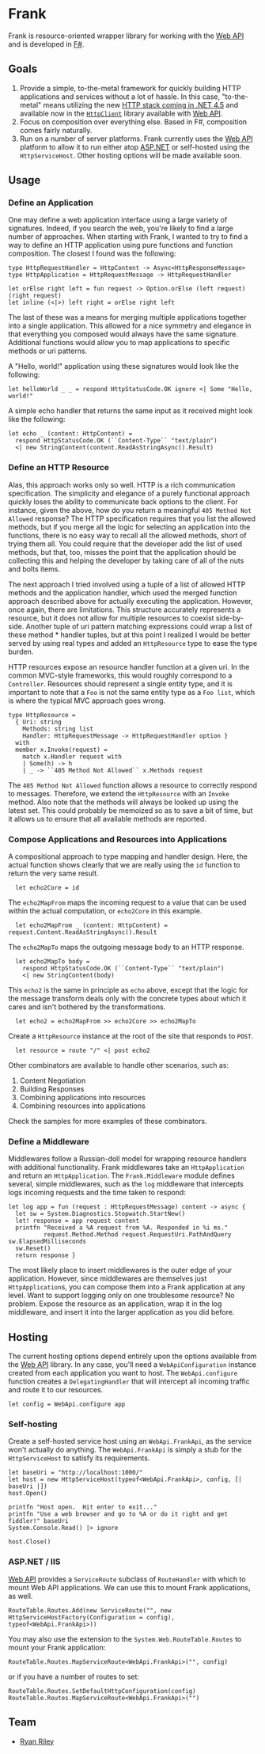 # Frank

Frank is resource-oriented wrapper library for working with the [Web API](http://wcf.codeplex.com/) and is developed in [F#](http://fsharp.net/).

## Goals

1. Provide a simple, to-the-metal framework for quickly building HTTP applications and services without a lot of hassle. In this case, "to-the-metal" means utilizing the new [HTTP stack coming in .NET 4.5](http://msdn.microsoft.com/en-us/library/hh193585.aspx) and available now in the [`HttpClient`](http://nuget.org/List/Packages/HttpClient) library available with [Web API](http://nuget.org/List/Packages/WebApi.All).
2. Focus on composition over everything else. Based in F#, composition comes fairly naturally.
3. Run on a number of server platforms. Frank currently uses the [Web API](http://wcf.codeplex.com/) platform to allow it to run either atop [ASP.NET](http://asp.net/) or self-hosted using the `HttpServiceHost`. Other hosting options will be made available soon.

## Usage

### Define an Application

One may define a web application interface using a large variety of signatures.
Indeed, if you search the web, you're likely to find a large number of approaches.
When starting with Frank, I wanted to try to find a way to define an HTTP application
using pure functions and function composition. The closest I found was the following:

    type HttpRequestHandler = HttpContent -> Async<HttpResponseMessage>
    type HttpApplication = HttpRequestMessage -> HttpRequestHandler
    
    let orElse right left = fun request -> Option.orElse (left request) (right request)
    let inline (<|>) left right = orElse right left

The last of these was a means for merging multiple applications together into a single
application. This allowed for a nice symmetry and elegance in that everything you composed
would always have the same signature. Additional functions would allow you to map
applications to specific methods or uri patterns.

A "Hello, world!" application using these signatures would look like the following:

    let helloWorld _ _ = respond HttpStatusCode.OK ignore <| Some "Hello, world!"

A simple echo handler that returns the same input as it received might look like the following:

    let echo _ (content: HttpContent) =
      respond HttpStatusCode.OK (``Content-Type`` "text/plain")
      <| new StringContent(content.ReadAsStringAsync().Result)

### Define an HTTP Resource

Alas, this approach works only so well. HTTP is a rich communication specification.
The simplicity and elegance of a purely functional approach quickly loses the ability
to communicate back options to the client. For instance, given the above, how do you
return a meaningful `405 Method Not Allowed` response? The HTTP specification requires
that you list the allowed methods, but if you merge all the logic for selecting an
application into the functions, there is no easy way to recall all the allowed methods,
short of trying them all. You could require that the developer add the list of used
methods, but that, too, misses the point that the application should be collecting this
and helping the developer by taking care of all of the nuts and bolts items.

The next approach I tried involved using a tuple of a list of allowed HTTP methods and
the application handler, which used the merged function approach described above for
actually executing the application. However, once again, there are limitations. This
structure accurately represents a resource, but it does not allow for multiple resources
to coexist side-by-side. Another tuple of uri pattern matching expressions could wrap
a list of these method * handler tuples, but at this point I realized I would be better
served by using real types and added an `HttpResource` type to ease the type burden.

HTTP resources expose an resource handler function at a given uri.
In the common MVC-style frameworks, this would roughly correspond
to a `Controller`. Resources should represent a single entity type,
and it is important to note that a `Foo` is not the same entity
type as a `Foo list`, which is where the typical MVC approach goes wrong. 

    type HttpResource =
      { Uri: string
        Methods: string list
        Handler: HttpRequestMessage -> HttpRequestHandler option }
      with
      member x.Invoke(request) =
        match x.Handler request with
        | Some(h) -> h
        | _ -> ``405 Method Not Allowed`` x.Methods request

The ``405 Method Not Allowed`` function allows a resource to correctly respond to messages.
Therefore, we extend the `HttpResource` with an `Invoke` method.
Also note that the methods will always be looked up using the latest set. This could
probably be memoized so as to save a bit of time, but it allows us to ensure that all
available methods are reported.

### Compose Applications and Resources into Applications

A compositional approach to type mapping and handler design.
Here, the actual function shows clearly that we are really using
the `id` function to return the very same result.

      let echo2Core = id

The `echo2MapFrom` maps the incoming request to a value that can be used
within the actual computation, or `echo2Core` in this example.

      let echo2MapFrom _ (content: HttpContent) = request.Content.ReadAsStringAsync().Result

The `echo2MapTo` maps the outgoing message body to an HTTP response.

      let echo2MapTo body =
        respond HttpStatusCode.OK (``Content-Type`` "text/plain")
        <| new StringContent(body)

This `echo2` is the same in principle as `echo` above, except that the
logic for the message transform deals only with the concrete types
about which it cares and isn't bothered by the transformations.

      let echo2 = echo2MapFrom >> echo2Core >> echo2MapTo

Create a `HttpResource` instance at the root of the site that responds to `POST`.

      let resource = route "/" <| post echo2

Other combinators are available to handle other scenarios, such as:

1. Content Negotiation
2. Building Responses
3. Combining applications into resources
4. Combining resources into applications

Check the samples for more examples of these combinators.

### Define a Middleware

Middlewares follow a Russian-doll model for wrapping resource handlers with additional functionality.
Frank middlewares take an `HttpApplication` and return an `HttpApplication`.
The `Frank.Middleware` module defines several, simple middlewares, such as the `log` middleware that
intercepts logs incoming requests and the time taken to respond:

    let log app = fun (request : HttpRequestMessage) content -> async {
      let sw = System.Diagnostics.Stopwatch.StartNew()
      let! response = app request content
      printfn "Received a %A request from %A. Responded in %i ms."
              request.Method.Method request.RequestUri.PathAndQuery sw.ElapsedMilliseconds
      sw.Reset()
      return response }

The most likely place to insert middlewares is the outer edge of your application.
However, since middlewares are themselves just `HttpApplication`s, you can compose them into a Frank application
at any level. Want to support logging only on one troublesome resource? No problem. Expose the resource
as an application, wrap it in the log middleware, and insert it into the larger application as you did before.

## Hosting

The current hosting options depend entirely upon the options available from the
[Web API](http://wcf.codeplex.com/) library. In any case, you'll need a 
`WebApiConfiguration` instance created from each application you want to host.
The `WebApi.configure` function creates a `DelegatingHandler` that will intercept
all incoming traffic and route it to our resources.

    let config = WebApi.configure app

### Self-hosting

Create a self-hosted service host using an `WebApi.FrankApi`, as the service
won't actually do anything. The `WebApi.FrankApi` is simply a stub for the
`HttpServiceHost` to satisfy its requirements.

    let baseUri = "http://localhost:1000/"
    let host = new HttpServiceHost(typeof<WebApi.FrankApi>, config, [| baseUri |])
    host.Open()

    printfn "Host open.  Hit enter to exit..."
    printfn "Use a web browser and go to %A or do it right and get fiddler!" baseUri
    System.Console.Read() |> ignore

    host.Close()

### ASP.NET / IIS

[Web API](http://wcf.codeplex.com/) provides a `ServiceRoute` subclass of `RouteHandler`
with which to mount Web API applications. We can use this to mount Frank applications, as well.

    RouteTable.Routes.Add(new ServiceRoute("", new HttpServiceHostFactory(Configuration = config), typeof<WebApi.FrankApi>))

You may also use the extension to the `System.Web.RouteTable.Routes` to mount your Frank application:

    RouteTable.Routes.MapServiceRoute<WebApi.FrankApi>("", config)

or if you have a number of routes to set:

    RouteTable.Routes.SetDefaultHttpConfiguration(config)
    RouteTable.Routes.MapServiceRoute<WebApi.FrankApi>("")

## Team

* [Ryan Riley](http://codemav.com/panesofglass)
